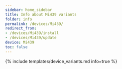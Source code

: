 ```yaml
---
sidebar: home_sidebar
title: Info about Mi439 variants
folder: info
permalink: /devices/Mi439/
redirect_from:
- /devices/Mi439/install
- /devices/Mi439/update
device: Mi439
toc: false
---
```

{% include templates/device_variants.md info=true %}

